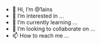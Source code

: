 - 👋 Hi, I’m @1ains
- 👀 I’m interested in ...
- 🌱 I’m currently learning ...
- 💞️ I’m looking to collaborate on ...
- 📫 How to reach me ...

<!---
1ains/1ains is a ✨ special ✨ repository because its `README.md` (this file) appears on your GitHub profile.
You can click the Preview link to take a look at your changes.
--->
